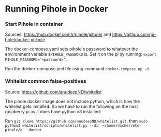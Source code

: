 # Running Pihole in Docker

### Start Pihole in container

Sources: https://hub.docker.com/r/pihole/pihole/ and https://github.com/pi-hole/docker-pi-hole

The docker-compose.yaml sets pihole's password to whatever the environment variable  `$PIHOLE_PASSWORD` is. Set it on the pi by running: `export PIHOLE_PASSWORD=’<password>’`.

Run the docker-compose.yml file using command `docker-compose up -d`.

### Whitelist common false-positives

Source: https://github.com/anudeepND/whitelist

The pihole docker image does not include python, which is how the whitelist gets installed. So we have to run the following on the host raspberry pi as it does have python v3 installed:

Run `git clone https://github.com/anudeepND/whitelist.git`, then `sudo python3 whitelist/scripts/whitelist.py --dir </home/docker/etc-pihole/> --docker`
